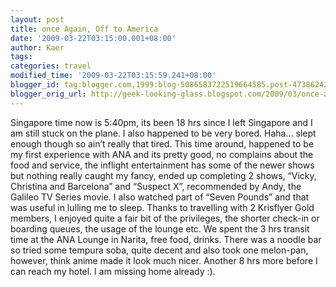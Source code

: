 ```yaml
---
layout: post
title: once Again, Off to America
date: '2009-03-22T03:15:00.001+08:00'
author: Kaer
tags: 
categories: travel
modified_time: '2009-03-22T03:15:59.241+08:00'
blogger_id: tag:blogger.com,1999:blog-5086583722519664585.post-4738624287772268465
blogger_orig_url: http://geek-looking-glass.blogspot.com/2009/03/once-again-off-to-america.html
---
```


Singapore time now is 5:40pm, its been 18 hrs since I left Singapore and I 
am still stuck on the plane. I also happened to be very bored. Haha… slept 
enough though so ain’t really that tired. This time around, happened to be my 
first experience with ANA and its pretty good, no complains about the food and 
service, the inflight entertainment has some of the newer shows but nothing 
really caught my fancy, ended up completing 2 shows, “Vicky, Christina and 
Barcelona” and “Suspect X”, recommended by Andy, the Galileo TV Series movie. 
I also watched part of “Seven Pounds” and that was useful in lulling me to 
sleep.  Thanks to travelling with 2 Krisflyer Gold members, I enjoyed 
quite a fair bit of the privileges, the shorter check-in or boarding queues, 
the usage of the lounge etc. We spent the 3 hrs transit time at the ANA Lounge 
in Narita, free food, drinks. There was a noodle bar so tried some tempura 
soba, quite decent and also took one melon-pan, however, think anime made it 
look much nicer.  Another 8 hrs more before I can reach my hotel. I am 
missing home already :).  